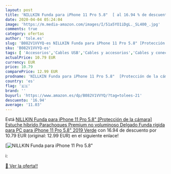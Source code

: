 ```yaml
---
layout: post
title: 'NILLKIN Funda para iPhone 11 Pro 5.8"  [ al 16.94 % de descuento'
date: 2020-04-04 05:24:04
image: 'https://m.media-amazon.com/images/I/51a5YO1iDgL._SL400_.jpg'
comments: true
category: ofertas
author: 'tole.es'
slug: 'B082V1VVYQ-es NILLKIN Funda para iPhone 11 Pro 5.8" [Protección de la...'
sku: 'B082V1VVYQ-es'
tags: [ 'Accesorios','Cables USB','Cables y accesorios','Cables y conectores','Informática','iphone', ]
actualPrice: 10.79 EUR
currency: EUR
price: 10.79
comparePrice: 12.99 EUR
prodname: 'NILLKIN Funda para iPhone 11 Pro 5.8"  [Protección de la cámara] Estuche híbrido Parachoques Premium no voluminoso Delgado Funda rígida para PC para iPhone 11 Pro 5.8"  2019  Verde'
country: 'es'
flag: '🇪🇸'
brand: ''
buyurl: 'https://www.amazon.es/dp/B082V1VVYQ/?tag=tolees-21'
descuento: '16.94'
average: '11.03'
---
```


Está [NILLKIN Funda para iPhone 11 Pro 5.8"  [Protección de la cámara] Estuche híbrido Parachoques Premium no voluminoso Delgado Funda rígida para PC para iPhone 11 Pro 5.8"  2019  Verde](https://www.amazon.es/dp/B082V1VVYQ/?tag=tolees-21) con 16.94 de descuento por 10.79 EUR (original: 12.99 EUR) en el siguiente enlace!

[![NILLKIN Funda para iPhone 11 Pro 5.8"  [](https://m.media-amazon.com/images/I/51a5YO1iDgL._SL400_.jpg)](https://www.amazon.es/dp/B082V1VVYQ/?tag=tolees-21)

ℹ️:


[🛒 Ver la oferta!!](https://www.amazon.es/dp/B082V1VVYQ/?tag=tolees-21)
